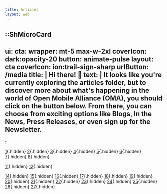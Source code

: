```yaml
---
title: Articles
layout: web
---
```


::ShMicroCard
---
ui:
    cta:
        wrapper: mt-5 max-w-2xl
        coverIcon: dark:opacity-20
        button: animate-pulse
layout: cta
coverIcon: ion:trail-sign-sharp
urlButton: /media
title: | 
    Hi there! 👋
text: |
    It looks like you're currently exploring the articles folder,
    but to discover more about what's happening in the world of **Open Mobile Alliance (OMA)**,
    you should click on the button below. From there, you can choose from exciting options like **Blogs**,
    **In the News**, **Press Releases**, or even sign up for the **Newsletter**.
---
::

[1](/media/articles/2025-03-17-blog-post-ama-webinar){.hidden}<!---->
[2](/media/articles/2019-07-30-e2e-security-for-iot){.hidden}<!---->
[3](/media/articles/2020-01-23-LwM2M-5G){.hidden}
[4](/media/articles/2020-12-09-lwm2m-release){.hidden}
[5](/media/articles/2021-03-02-uCIFI){.hidden}
[6](/media/articles/2021-05-19-ENISA-lw2m2-wp){.hidden}
[7](/media/articles/2021-07-8-ENISA){.hidden}
[8](/media/articles/2022-04-12-nuSIM_objects.md){.hidden}
<!--[9](/media/articles/2022-05-30-advance-firmware-update-lwm2m-object){.hidden}-->
<!-- [10](/media/articles/2022-06-14-bootstrapping-cellular-networks){.hidden} -->
[11](/media/articles/2022-12-09-Release-v1_2_1){.hidden}
[12](/media/articles/2023-06-09-IoT-Utilities-Outreach-Post-Workshop){.hidden}
<!-- [13](/media/articles/2023-10-03-outreach-utility-november){.hidden} -->
[14](/media/articles/2023-11-15-Unlocking-Utility-Benefits-with-LwM2M-Nov-15){.hidden}
[15](/media/articles/2023-11-20-SVE-40-Virtual-Test-Event-Nov-23){.hidden}
[16](/media/articles/2024-02-16-Utility-Webinar-Feb-8){.hidden}
[17](/media/articles/2024-05-28-Release-SVE_41){.hidden}
[18](/media/articles/2024-06-03-Blog-post-SVE_41){.hidden}
[19](/media/articles/2024-07-05-SVE_41-Blog-Industrial-Automation){.hidden}
[20](/media/articles/2024-07-27-Blog-Optimizing-IoT){.hidden}
[21](/media/articles/2024-07-29-SVE_41-Blog-Intelligent-Transportation){.hidden}
[22](/media/articles/2024-09-27-SVE_42-Blog-MQTT-vs-LwM2M){.hidden}
[23](/media/articles/2024-09-28-Release-SVE_42){.hidden}
[24](/media/articles/2024-11-8-Blog-Harnessing-Intelligence-in-IoT){.hidden}
[25](/media/articles/2024-12-9-Press-Release-UciFi-Joins-OMA){.hidden}
[26](/media/articles/2025-02-24-Blog-AMA-Webinar){.hidden}
[27](/media/articles/2025-03-04-Blog-LwM2M-Unlocking-SmartCity-Interop){.hidden}